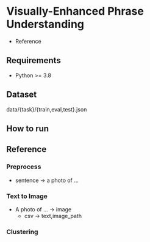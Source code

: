 # Visually-Enhanced Phrase Understanding
* Reference

## Requirements
* Python >= 3.8

## Dataset
data/{task}/{train,eval,test}.json

## How to run

## Reference


### Preprocess
* sentence -> a photo of ...

### Text to Image
* A photo of ... -> image
    * csv -> text,image_path

### Clustering